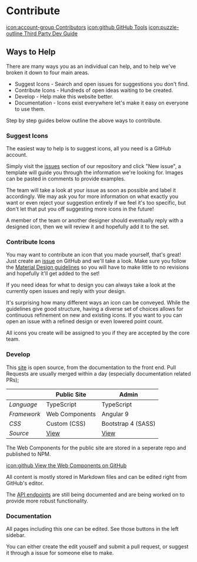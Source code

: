 # Contribute

<a href="/contributors" class="button">icon:account-group Contributors</a>
<a href="/contribute/github" class="button">icon:github GitHub Tools</a>
<a href="/contribute/third-party" class="button">icon:puzzle-outline Third Party Dev Guide</a>

## Ways to Help

There are many ways you as an individual can help, and to help we've broken it down to four main areas.

- Suggest Icons - Search and open issues for suggestions you don't find.
- Contribute Icons - Hundreds of open ideas waiting to be created.
- Develop - Help make this website better.
- Documentation - Icons exist everywhere let's make it easy on everyone to use them.

Step by step guides below outline the above ways to contribute.

### Suggest Icons

The easiest way to help is to suggest icons, all you need is a GitHub account.

Simply visit the [issues](https://github.com/Pictogrammers/MaterialDesign/issues) section of our repository and click "New issue", a template will guide you through the information we're looking for. Images can be pasted in comments to provide examples.

The team will take a look at your issue as soon as possible and label it accordingly. We may ask you for more information on what exactly you want or even reject your suggestion entirely if we feel it's too specific, but don't let that put you off suggesting more icons in the future!

A member of the team or another designer should eventually reply with a designed icon, then we will review it and hopefully add it to the set.

### Contribute Icons

You may want to contribute an icon that you made yourself, that's great! Just create an [issue](https://github.com/Pictogrammers/MaterialDesign/issues) on GitHub and we'll take a look. Make sure you follow the [Material Design guidelines](https://material.io/guidelines/style/icons.html#icons-system-icons) so you will have to make little to no revisions and hopefully it'll get added to the set!

If you need ideas for what to design you can always take a look at the currently open issues and reply with your design.

It's surprising how many different ways an icon can be conveyed. While the guidelines give good structure, having a diverse set of choices allows for continuous refinement on new and existing icons. If you want to you can open an issue with a refined design or even lowered point count.

All icons you create will be assigned to you if they are accepted by the core team.

### Develop

This [site](/contribute/site) is open source, from the documentation to the front end. Pull Requests are usually merged within a day (especially documentation related PRs);

|             | Public Site | Admin |
|-------------|-------------|-------|
| *Language*  | TypeScript  | TypeScript |
| *Framework* | Web Components | Angular 9 |
| *CSS*      | Custom (CSS) | Bootstrap 4 (SASS) |
| *Source* | [View](https://github.com/Pictogrammers/Icon-Site/tree/master/src/site) | [View](https://github.com/Pictogrammers/Icon-Site/tree/master/src) |

The Web Components for the public site are stored in a seperate repo and published to NPM.

<a class="button" href="https://github.com/Pictogrammers/MaterialDesign-Components/">icon:github View the Web Components on GitHub</a>

All content is mostly stored in Markdown files and can be edited right from GitHub's editor.

The [API endpoints](/contribute/site/api) are still being documented and are being worked on to provide more robust functionality.

### Documentation

All pages including this one can be edited. See those buttons in the left sidebar.

You can either create the edit youself and submit a pull request, or suggest it through a issue for someone else to make.
